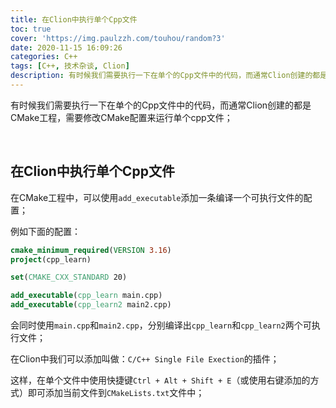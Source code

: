```yaml
---
title: 在Clion中执行单个Cpp文件
toc: true
cover: 'https://img.paulzzh.com/touhou/random?3'
date: 2020-11-15 16:09:26
categories: C++
tags: [C++, 技术杂谈, Clion]
description: 有时候我们需要执行一下在单个的Cpp文件中的代码，而通常Clion创建的都是CMake工程，需要修改CMake配置来运行单个cpp文件；
---
```


有时候我们需要执行一下在单个的Cpp文件中的代码，而通常Clion创建的都是CMake工程，需要修改CMake配置来运行单个cpp文件；

<br/>

<!--more-->

## 在Clion中执行单个Cpp文件

在CMake工程中，可以使用`add_executable`添加一条编译一个可执行文件的配置；

例如下面的配置：

```cmake
cmake_minimum_required(VERSION 3.16)
project(cpp_learn)

set(CMAKE_CXX_STANDARD 20)

add_executable(cpp_learn main.cpp)
add_executable(cpp_learn2 main2.cpp)
```

会同时使用`main.cpp`和`main2.cpp`，分别编译出`cpp_learn`和`cpp_learn2`两个可执行文件；

在Clion中我们可以添加叫做：`C/C++ Single File Exection`的插件；

这样，在单个文件中使用快捷键`Ctrl + Alt + Shift + E`（或使用右键添加的方式）即可添加当前文件到`CMakeLists.txt`文件中；


<br/>